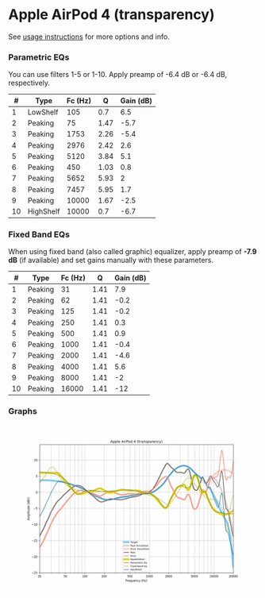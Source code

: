 # Apple AirPod 4 (transparency)
See [usage instructions](https://github.com/jaakkopasanen/AutoEq#usage) for more options and info.

### Parametric EQs
You can use filters 1-5 or 1-10. Apply preamp of -6.4 dB or -6.4 dB, respectively.

|   # | Type      |   Fc (Hz) |    Q |   Gain (dB) |
|-----|-----------|-----------|------|-------------|
|   1 | LowShelf  |       105 | 0.7  |         6.5 |
|   2 | Peaking   |        75 | 1.47 |        -5.7 |
|   3 | Peaking   |      1753 | 2.26 |        -5.4 |
|   4 | Peaking   |      2976 | 2.42 |         2.6 |
|   5 | Peaking   |      5120 | 3.84 |         5.1 |
|   6 | Peaking   |       450 | 1.03 |         0.8 |
|   7 | Peaking   |      5652 | 5.93 |         2   |
|   8 | Peaking   |      7457 | 5.95 |         1.7 |
|   9 | Peaking   |     10000 | 1.67 |        -2.5 |
|  10 | HighShelf |     10000 | 0.7  |        -6.7 |

### Fixed Band EQs
When using fixed band (also called graphic) equalizer, apply preamp of **-7.9 dB** (if available) and set gains manually with these parameters.

|   # | Type    |   Fc (Hz) |    Q |   Gain (dB) |
|-----|---------|-----------|------|-------------|
|   1 | Peaking |        31 | 1.41 |         7.9 |
|   2 | Peaking |        62 | 1.41 |        -0.2 |
|   3 | Peaking |       125 | 1.41 |        -0.2 |
|   4 | Peaking |       250 | 1.41 |         0.3 |
|   5 | Peaking |       500 | 1.41 |         0.9 |
|   6 | Peaking |      1000 | 1.41 |        -0.4 |
|   7 | Peaking |      2000 | 1.41 |        -4.6 |
|   8 | Peaking |      4000 | 1.41 |         5.6 |
|   9 | Peaking |      8000 | 1.41 |        -2   |
|  10 | Peaking |     16000 | 1.41 |       -12   |

### Graphs
![](./Apple%20AirPod%204%20(transparency).png)
